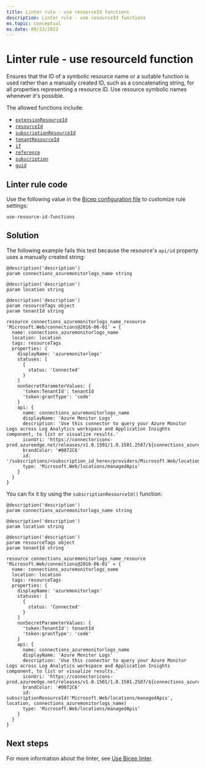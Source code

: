 ```yaml
---
title: Linter rule - use resourceId functions
description: Linter rule - use resourceId functions
ms.topic: conceptual
ms.date: 09/23/2022
---
```


# Linter rule - use resourceId function

Ensures that the ID of a symbolic resource name or a suitable function is used rather than a manually created ID, such as a concatenating string, for all properties representing a resource ID. Use resource symbolic names whenever it's possible.

The allowed functions include:

- [`extensionResourceId`](./bicep-functions-resource.md#extensionresourceid)
- [`resourceId`](./bicep-functions-resource.md#resourceid)
- [`subscriptionResourceId`](./bicep-functions-resource.md#subscriptionresourceid)
- [`tenantResourceId`](./bicep-functions-resource.md#tenantresourceid)
- [`if`](./conditional-resource-deployment.md)
- [`reference`](./bicep-functions-resource.md#reference)
- [`subscription`](./bicep-functions-scope.md#subscription)
- [`guid`](./bicep-functions-string.md#guid)

## Linter rule code

Use the following value in the [Bicep configuration file](bicep-config-linter.md) to customize rule settings:

`use-resource-id-functions`

## Solution

The following example fails this test because the resource's `api/id` property uses a manually created string:

```bicep
@description('description')
param connections_azuremonitorlogs_name string

@description('description')
param location string

@description('description')
param resourceTags object
param tenantId string

resource connections_azuremonitorlogs_name_resource 'Microsoft.Web/connections@2016-06-01' = {
  name: connections_azuremonitorlogs_name
  location: location
  tags: resourceTags
  properties: {
    displayName: 'azuremonitorlogs'
    statuses: [
      {
        status: 'Connected'
      }
    ]
    nonSecretParameterValues: {
      'token:TenantId': tenantId
      'token:grantType': 'code'
    }
    api: {
      name: connections_azuremonitorlogs_name
      displayName: 'Azure Monitor Logs'
      description: 'Use this connector to query your Azure Monitor Logs across Log Analytics workspace and Application Insights component, to list or visualize results.'
      iconUri: 'https://connectoricons-prod.azureedge.net/releases/v1.0.1501/1.0.1501.2507/${connections_azuremonitorlogs_name}/icon.png'
      brandColor: '#0072C6'
      id: '/subscriptions/<subscription_id_here>/providers/Microsoft.Web/locations/<region_here>/managedApis/${connections_azuremonitorlogs_name}'
      type: 'Microsoft.Web/locations/managedApis'
    }
  }
}
```

You can fix it by using the `subscriptionResourceId()` function:

```bicep
@description('description')
param connections_azuremonitorlogs_name string

@description('description')
param location string

@description('description')
param resourceTags object
param tenantId string

resource connections_azuremonitorlogs_name_resource 'Microsoft.Web/connections@2016-06-01' = {
  name: connections_azuremonitorlogs_name
  location: location
  tags: resourceTags
  properties: {
    displayName: 'azuremonitorlogs'
    statuses: [
      {
        status: 'Connected'
      }
    ]
    nonSecretParameterValues: {
      'token:TenantId': tenantId
      'token:grantType': 'code'
    }
    api: {
      name: connections_azuremonitorlogs_name
      displayName: 'Azure Monitor Logs'
      description: 'Use this connector to query your Azure Monitor Logs across Log Analytics workspace and Application Insights component, to list or visualize results.'
      iconUri: 'https://connectoricons-prod.azureedge.net/releases/v1.0.1501/1.0.1501.2507/${connections_azuremonitorlogs_name}/icon.png'
      brandColor: '#0072C6'
      id: subscriptionResourceId('Microsoft.Web/locations/managedApis', location, connections_azuremonitorlogs_name)
      type: 'Microsoft.Web/locations/managedApis'
    }
  }
}
```

## Next steps

For more information about the linter, see [Use Bicep linter](./linter.md).
